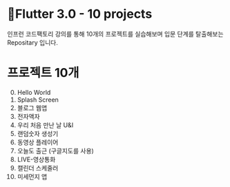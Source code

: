 # Flutter 3.0 - 10 projects
인프런 코드팩토리 강의를 통해 10개의 프로젝트를 실습해보며 입문 단계를 탈출해보는 Repositary 입니다.

# 프로젝트 10개 
0. Hello World
1. Splash Screen
2. 블로그 웹앱
3. 전자액자
4. 우리 처음 만난 날 U&I
5. 랜덤숫자 생성기
6. 동영상 플레이어
7. 오늘도 출근 (구글지도를 사용)
8. LIVE-영상통화
9. 캘린더 스케줄러
10. 미세먼지 앱
